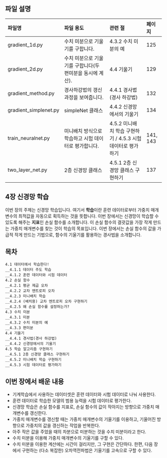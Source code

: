 ## 파일 설명
| 파일명 | 파일 용도 | 관련 절 | 페이지 |
|:--   |:--      |:--    |:--      |
| gradient_1d.py | 수치 미분으로 기울기를 구합니다. | 4.3.2 수치 미분의 예 | 125 |
| gradient_2d.py | 수치 미분으로 기울기를 구합니다(두 편미분을 동시에 계산). | 4.4 기울기 | 129 |
| gradient_method.py | 경사하강법의 갱신 과정을 보여줍니다. | 4.4.1 경사법(경사 하강법) | 132 |
| gradient_simplenet.py | simpleNet 클래스 | 4.4.2 신경망에서의 기울기 | 134 |
| train_neuralnet.py | 미니배치 방식으로 학습하고 시험 데이터로 평가합니다. | 4.5.2 미니배치 학습 구현하기 / 4.5.3 시험 데이터로 평가하기 | 141, 143 |
| two_layer_net.py | 2층 신경망 클래스 | 4.5.1 2층 신경망 클래스 구현하기 | 137 |

## 4장 신경망 학습
이번 장의 주제는 신경망 학습입니다. 여기서 **학습**이란 훈련 데이터로부터 가중치 매개변수의
최적값을 자동으로 획득하는 것을 뜻합니다. 이번 장에서는 신경망이 학습할 수 있도록 해주는
**지표**인 손실 함수를 소개합니다. 이 손실 함수의 결괏값을 가장 작게 만드는 가중치 매개변수를
찾는 것이 학습의 목표입니다. 이번 장에서는 손실 함수의 값을 가급적 작게 만드는 기법으로,
함수의 기울기를 활용하는 경사법을 소개합니다.

## 목차
```
4.1 데이터에서 학습한다! 
__4.1.1 데이터 주도 학습 
__4.1.2 훈련 데이터와 시험 데이터 
4.2 손실 함수 
__4.2.1 평균 제곱 오차 
__4.2.2 교차 엔트로피 오차 
__4.2.3 미니배치 학습 
__4.2.4 (배치용) 교차 엔트로피 오차 구현하기 
__4.2.5 왜 손실 함수를 설정하는가? 
4.3 수치 미분 
__4.3.1 미분 
__4.3.2 수치 미분의 예 
__4.3.3 편미분 
4.4 기울기 
__4.4.1 경사법(경사 하강법) 
__4.4.2 신경망에서의 기울기 
4.5 학습 알고리즘 구현하기 
__4.5.1 2층 신경망 클래스 구현하기
__4.5.2 미니배치 학습 구현하기 
__4.5.3 시험 데이터로 평가하기
```

## 이번 장에서 배운 내용
* 기계학습에서 사용하는 데이터셋은 훈련 데이터와 시험 데이터로 나눠 사용한다.
* 훈련 데이터로 학습한 모델의 범용 능력을 시험 데이터로 평가한다.
* 신경망 학습은 손실 함수를 지표로, 손실 함수의 값이 작아지는 방향으로 가중치 매개변수를 갱신한다.
* 가중치 매개변수를 갱신할 때는 가중치 매개변수의 기울기를 이용하고, 기울어진 방향으로 가중치의 값을 갱신하는 작업을 반복한다.
* 아주 작은 값을 주었을 때의 차분으로 미분하는 것을 수치 미분이라고 한다.
* 수치 미분을 이용해 가중치 매개변수의 기울기를 구할 수 있다.
* 수치 미분을 이용한 계산에는 시간이 걸리지만, 그 구현은 간단하다. 한편, 다음 장에서 구현하는 (다소 복잡한) 오차역전파법은 기울기를 고속으로 구할 수 있다.
